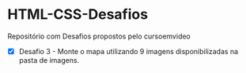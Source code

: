# HTML-CSS-Desafios
Repositório com Desafios propostos pelo cursoemvideo
- [X] Desafio 3 - Monte o mapa utilizando 9 imagens disponibilizadas na pasta de imagens. 
